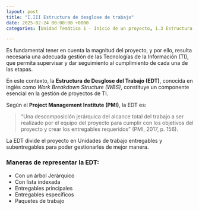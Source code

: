 ```yaml
---
layout: post
title: "I.III Estructura de desglose de trabajo"
date: 2025-02-24 00:00:00 +0800
categories: [Unidad Temática 1 - Inicio de un proyecto, 1.3 Estructura de desglose de trabajo]

---
```

Es fundamental tener en cuenta la magnitud del proyecto, y por ello, resulta necesaria una adecuada gestión de las Tecnologías de la Información (TI), que permita supervisar y dar seguimiento al cumplimiento de cada una de las etapas.

En este contexto, la **Estructura de Desglose del Trabajo (EDT)**, conocida en inglés como *Work Breakdown Structure (WBS)*, constituye un componente esencial en la gestión de proyectos de TI. 

Según el **Project Management Institute (PMI)**, la EDT es: 
> “Una descomposición jerárquica del alcance total del trabajo a ser realizado por el equipo del proyecto para cumplir con los objetivos del proyecto y crear los entregables requeridos” (PMI, 2017, p. 156).

La EDT divide el proyecto en Unidades de trabajo entregables y subentregables para poder gestionarles de mejor manera.

### Maneras de representar la EDT:
- Con un árbol Jerárquico
- Con lista indexada
- Entregables principales
- Entregables específicos 
- Paquetes de trabajo

